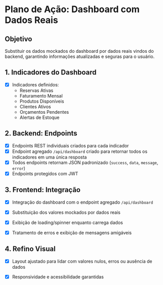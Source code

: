 # Plano de Ação: Dashboard com Dados Reais

## Objetivo
Substituir os dados mockados do dashboard por dados reais vindos do backend, garantindo informações atualizadas e seguras para o usuário.


## 1. Indicadores do Dashboard
- [x] Indicadores definidos:
  - Reservas Ativas
  - Faturamento Mensal
  - Produtos Disponíveis
  - Clientes Ativos
  - Orçamentos Pendentes
  - Alertas de Estoque

## 2. Backend: Endpoints
- [x] Endpoints REST individuais criados para cada indicador
- [x] Endpoint agregado `/api/dashboard` criado para retornar todos os indicadores em uma única resposta
- [x] Todos endpoints retornam JSON padronizado (`success`, `data`, `message`, `error`)
- [x] Endpoints protegidos com JWT

## 3. Frontend: Integração
- [x] Integração do dashboard com o endpoint agregado `/api/dashboard`
- [x] Substituição dos valores mockados por dados reais
- [x] Exibição de loading/spinner enquanto carrega dados
- [x] Tratamento de erros e exibição de mensagens amigáveis


## 4. Refino Visual
- [x] Layout ajustado para lidar com valores nulos, erros ou ausência de dados
- [x] Responsividade e acessibilidade garantidas



